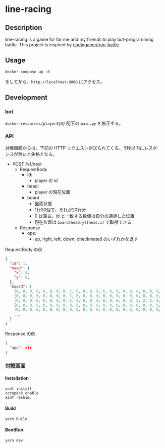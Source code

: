 # line-racing

## Description

line-racing is a game for for me and my friends to play bot-programming battle.
This project is inspired by [codingame/tron-battle](https://www.codingame.com/multiplayer/bot-programming/tron-battle).

## Usage

```shell
docker compose up -d
```

をしてから、`http://localhost:8000` にアクセス。

## Development

### bot

`docker-resources/player${N}` 配下の `main.py` を修正する。

### API

対戦画面からは、下記の HTTP リクエストが送られてくる。
5秒以内にレスポンスが無いと失格となる。

- POST /v1/next
  - RequestBody
    - id:
      - player の id
    - head:
      - player の現在位置
    - board:
      - 盤面状態
      - 1行30個で、それが20行分
      - 0 は空白。id と一致する数値は自分の通過した位置
      - 現在位置は `board[head.y][head.x]` で取得できる
  - Response
    - ops:
      - up, right, left, down, checkmated のいずれかを返す

RequestBody の例

```json
{
  "id": 1,
  "head": {
    "x": 8,
    "y": 0,
  },
  "board": [
    [0, 0, 0, 0, 0, 0, 0, 0, 1, 0, 0, 0, 0, 0, 0, 0, 0, 0, 0, 0, 0, 0, 0, 0, 0, 0, 0, 0, 0, 0],
    [0, 0, 0, 0, 0, 0, 0, 0, 1, 0, 0, 0, 0, 0, 0, 0, 0, 0, 0, 0, 0, 0, 0, 0, 0, 0, 0, 0, 0, 0],
    [0, 0, 0, 0, 0, 0, 0, 0, 1, 0, 0, 0, 0, 0, 0, 0, 0, 0, 2, 2, 2, 0, 0, 0, 0, 0, 0, 0, 0, 0],
    [0, 0, 0, 0, 0, 0, 0, 0, 0, 0, 0, 0, 0, 0, 0, 0, 0, 0, 0, 0, 0, 0, 0, 0, 0, 0, 0, 0, 0, 0],
    [0, 0, 0, 0, 0, 0, 0, 0, 0, 0, 0, 0, 0, 0, 0, 0, 0, 0, 0, 0, 0, 0, 0, 0, 0, 0, 0, 0, 0, 0],
    ...
  ]
}
```

Response の例

```json
{
  "ops": str
}
```

### 対戦画面

#### Installation

```shell
asdf install
corepack enable
asdf reshim
```

#### Build

```shell
yarn build
```

#### BootRun

```shell
yarn dev
```
